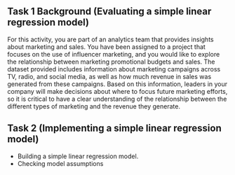 ## Task 1 Background (Evaluating a simple linear regression model)

For this activity, you are part of an analytics team that provides insights about marketing and sales. You have been assigned to a project that focuses on the use of influencer marketing, and you would like to explore the relationship between marketing promotional budgets and sales. The dataset provided includes information about marketing campaigns across TV, radio, and social media, as well as how much revenue in sales was generated from these campaigns. Based on this information, leaders in your company will make decisions about where to focus future marketing efforts, so it is critical to have a clear understanding of the relationship between the different types of marketing and the revenue they generate.

## Task 2 (Implementing a simple linear regression model)

- Building a simple linear regression model.
- Checking model assumptions
